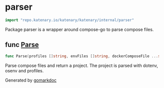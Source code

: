 <!-- Code generated by gomarkdoc. DO NOT EDIT -->

# parser

```go
import "repo.katenary.io/katenary/katenary/internal/parser"
```

Package parser is a wrapper around compose\-go to parse compose files.

## func [Parse](<https://repo.katenary.io/Katenary/katenary/blob/feat-move-to-gitea/internal/parser/main.go#L29>)

```go
func Parse(profiles []string, envFiles []string, dockerComposeFile ...string) (*types.Project, error)
```

Parse compose files and return a project. The project is parsed with dotenv, osenv and profiles.

Generated by [gomarkdoc](<https://github.com/princjef/gomarkdoc>)
